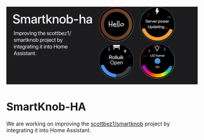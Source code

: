 ![](https://github.com/smartknob-ha/.github/blob/main/Banner.png)
# SmartKnob-HA

We are working on improving the [scottbez1/smartknob](https://github.com/scottbez1/smartknob) project by integrating it into Home Assistant.
